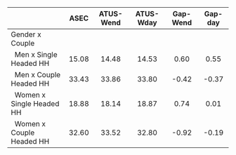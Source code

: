 
|                      |         ASEC |    ATUS-Wend |    ATUS-Wday |     Gap-Wend |      Gap-day |
| -------------------- | :----------: | :----------: | :----------: | :----------: | :----------: |
| Gender x Couple      |              |              |              |              |              |
| &nbsp;&nbsp;Men x Single Headed HH |        15.08 |        14.48 |        14.53 |         0.60 |         0.55 |
| &nbsp;&nbsp;Men x Couple Headed HH |        33.43 |        33.86 |        33.80 |        -0.42 |        -0.37 |
| &nbsp;&nbsp;Women x Single Headed HH |        18.88 |        18.14 |        18.87 |         0.74 |         0.01 |
| &nbsp;&nbsp;Women x Couple Headed HH |        32.60 |        33.52 |        32.80 |        -0.92 |        -0.19 |

